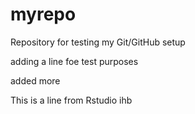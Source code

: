 # myrepo
Repository for testing my Git/GitHub setup

adding a line foe test purposes

added more

This is a line from Rstudio ihb
